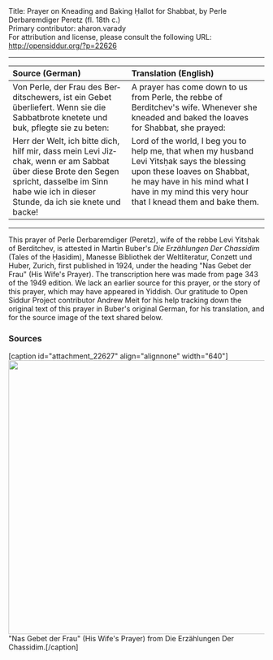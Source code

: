 <html>
<head></head>
<body>
Title: Prayer on Kneading and Baking Ḥallot for Shabbat, by Perle Derbaremdiger Peretz (fl. 18th c.)<br />
Primary contributor: aharon.varady<br />
For attribution and license, please consult the following URL: <a href="http://opensiddur.org/?p=22626">http://opensiddur.org/?p=22626</a>
<p />
<hr />

<table style="margin-left: auto;margin-right: auto;" class="draggable">
<thead><tr><th id="x" style="text-align: left;">Source (German)</th><th style="text-align: left;">Translation (English)</th></tr></thead>
<tbody>
<tr><td style="vertical-align:top;" width="46%">
<div class="german"><span lang="de">
Von Perle, der Frau des Berditschewers, ist ein Gebet überliefert.
Wenn sie die Sabbatbrote knetete und buk, pflegte sie zu beten: 
</span></div></td>
 
<td style="vertical-align:top;" width="53%">
<div class="english">
A prayer has come down to us from Perle, the rebbe of Berditchev's wife. 
Whenever she kneaded and baked the loaves for Shabbat, she prayed: 
</div></td></tr>


<tr><td style="vertical-align:top;" width="46%">
<div class="german"><span lang="de">
Herr der Welt, 
ich bitte dich, hilf mir, 
dass mein Levi Jizchak, 
wenn er am Sabbat über diese Brote den Segen spricht, 
dasselbe im Sinn habe 
wie ich 
in dieser Stunde, da ich sie knete und backe!
</span></div></td>
 
<td style="vertical-align:top;" width="53%">
<div class="english">
Lord of the world, 
I beg you to help me, 
that when my husband Levi Yitsḥak 
says the blessing upon these loaves on Shabbat, 
he may have in his mind 
what I have in my mind 
this very hour that I knead them and bake them.
</div></td></tr>
</tbody></table>

<hr />
This prayer of Perle Derbaremdiger (Peretz), wife of the rebbe Levi Yitsḥak of Berditchev, is attested in Martin Buber's <em>Die Erzählungen Der Chassidim</em> (Tales of the Ḥasidim), Manesse Bibliothek der Weltliteratur, Conzett und Huber, Zurich, first published in 1924, under the heading "Nas Gebet der Frau" (His Wife's Prayer). The transcription here was made from page 343 of the 1949 edition. We lack an earlier source for this prayer, or the story of this prayer, which may have appeared in Yiddish. Our gratitude to Open Siddur Project contributor Andrew Meit for his help tracking down the original text of this prayer in Buber's original German, for his translation, and for the source image of the text shared below.

<h3>Sources</h3>

[caption id="attachment_22627" align="alignnone" width="640"]<a href="https://opensiddur.org/wp-content/uploads/2018/11/IMG-1387.jpg"><img src="https://opensiddur.org/wp-content/uploads/2018/11/IMG-1387-1024x862.jpg" alt="" width="640" height="539" class="size-large wp-image-22627" /></a> "Nas Gebet der Frau" (His Wife's Prayer) from Die Erzählungen Der Chassidim.[/caption]
</body>
</html>